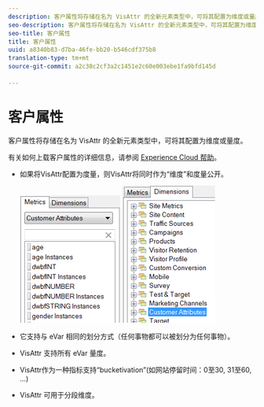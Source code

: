 ```yaml
---
description: 客户属性将存储在名为 VisAttr 的全新元素类型中，可将其配置为维度或量度。
seo-description: 客户属性将存储在名为 VisAttr 的全新元素类型中，可将其配置为维度或量度。
seo-title: 客户属性
title: 客户属性
uuid: a8340b83-d7ba-46fe-bb20-b546cdf375b8
translation-type: tm+mt
source-git-commit: a2c38c2cf3a2c1451e2c60e003ebe1fa9bfd145d

---
```



# 客户属性

客户属性将存储在名为 VisAttr 的全新元素类型中，可将其配置为维度或量度。

有关如何上载客户属性的详细信息，请参阅 [Experience Cloud 帮助](https://docs.adobe.com/content/help/en/core-services/interface/customer-attributes/attributes.html)。

* 如果将VisAttr配置为度量，则VisAttr将同时作为“维度”和度量公开。

   ![](assets/ca_metrics.png) ![](assets/ca_dimension.png)

* 它支持与 eVar 相同的划分方式（任何事物都可以被划分为任何事物）。
* VisAttr 支持所有 eVar 量度。
* VisAttr作为一种指标支持“bucketivation”(如网站停留时间：0至30, 31至60, ...)
* VisAttr 可用于分段维度。

